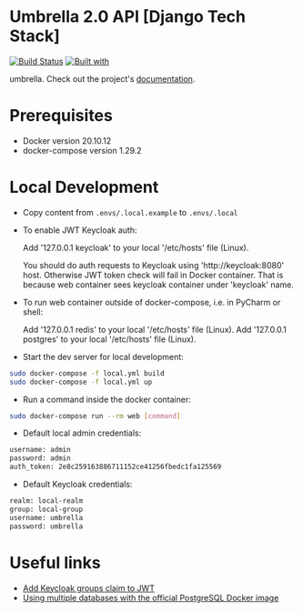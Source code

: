 # Umbrella 2.0 API [Django Tech Stack]

[![Build Status](https://travis-ci.org/shuryhin-oleksandr/umbrella.svg?branch=master)](https://travis-ci.org/shuryhin-oleksandr/umbrella)
[![Built with](https://img.shields.io/badge/Built_with-Cookiecutter_Django_Rest-F7B633.svg)](https://github.com/agconti/cookiecutter-django-rest)

umbrella. Check out the project's [documentation](http://shuryhin-oleksandr.github.io/umbrella/).

# Prerequisites
- Docker version 20.10.12
- docker-compose version 1.29.2

# Local Development
- Copy content from `.envs/.local.example` to `.envs/.local`


- To enable JWT Keycloak auth:


    Add '127.0.0.1 keycloak' to your local '/etc/hosts' file (Linux).

    You should do auth requests to Keycloak using 'http://keycloak:8080' host.
    Otherwise JWT token check will fail in Docker container. 
    That is because web container sees keycloak container under 'keycloak' name.

- To run web container outside of docker-compose, i.e. in PyCharm or shell:


     Add '127.0.0.1 redis' to your local '/etc/hosts' file (Linux).
     Add '127.0.0.1 postgres' to your local '/etc/hosts' file (Linux).


- Start the dev server for local development:
```bash
sudo docker-compose -f local.yml build
sudo docker-compose -f local.yml up

```

- Run a command inside the docker container:

```bash
sudo docker-compose run --rm web [command]
```

- Default local admin credentials:
```bash
username: admin
password: admin
auth_token: 2e8c259163886711152ce41256fbedc1fa125569
```

- Default Keycloak credentials:
```bash
realm: local-realm
group: local-group
username: umbrella
password: umbrella 
```

# Useful links

- [Add Keycloak groups claim to JWT](ttps://stackoverflow.com/questions/56362197/keycloak-oidc-retrieve-user-groups-attributes)
- [Using multiple databases with the official PostgreSQL Docker image](https://github.com/mrts/docker-postgresql-multiple-databases)
